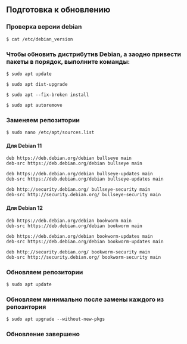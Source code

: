 ##  Подготовка к обновлению
### Проверка версии debian

```
$ cat /etc/debian_version
```

### Чтобы обновить дистрибутив Debian, а заодно привести пакеты в порядок, выполните команды:

```
$ sudo apt update

$ sudo apt dist-upgrade

$ sudo apt --fix-broken install

$ sudo apt autoremove
```

### Заменяем репозитории

```
$ sudo nano /etc/apt/sources.list
```
#### Для Debian 11
```
deb https://deb.debian.org/debian bullseye main
deb-src https://deb.debian.org/debian bullseye main

deb https://deb.debian.org/debian bullseye-updates main
deb-src https://deb.debian.org/debian bullseye-updates main

deb http://security.debian.org/ bullseye-security main
deb-src http://security.debian.org/ bullseye-security main
```

#### Для Debian 12
```
deb https://deb.debian.org/debian bookworm main
deb-src https://deb.debian.org/debian bookworm main

deb https://deb.debian.org/debian bookworm-updates main
deb-src https://deb.debian.org/debian bookworm-updates main

deb http://security.debian.org/ bookworm-security main
deb-src http://security.debian.org/ bookworm-security main
```

### Обновляем репозитории

```
$ sudo apt update
```

### Обновляем минимально после замены каждого из репозитория

```
$ sudo apt upgrade --without-new-pkgs
```

### Обновление завершено
